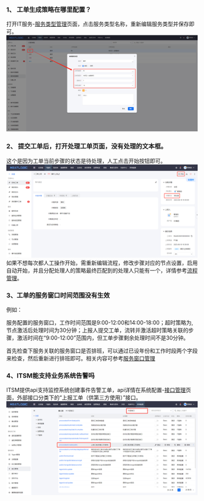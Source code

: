 ### 1、 工单生成策略在哪里配置？
打开IT服务-[服务类型管理](../2.IT服务/服务/服务类型管理.md)页面，点击服务类型名称，重新编辑服务类型并保存即可。
![](image/FAQ_1.png)

### 2、 提交工单后，打开处理工单页面，没有处理的文本框。
这个是因为工单当前步骤的状态是待处理，人工点击开始按钮即可。
![](image/FAQ_2.png)
如果不想每次都人工操作开始，需重新编辑流程，修改步骤对应的节点设置，启用自动开始，并且分配处理人的策略最终匹配到的处理人只能有一个，详情参考[流程管理](流程管理/流程管理.md)。

### 3、工单的服务窗口时间范围没有生效
例如：

服务配置的服务窗口，工作时间范围是9:00-12:00和14:00-18:00；超时策略为,节点激活后处理时间为30分钟；上报人提交工单，流转并激活超时策略关联的步骤，激活时间在“9:00-12:00”范围内，但工单步骤剩余处理时间不是30分钟。

首先检查下服务关联的服务窗口是否排班，可以通过已设年份和工作时段两个字段来检查，然后重新进行排班即可。相关内容可参考[服务窗口管理](../100.系统配置/5.基础服务/服务窗口管理.md)

### 4、ITSM能支持业务系统告警吗
ITSM提供api支持监控系统创建事件告警工单，api详情在系统配置-[接口管理](../100.系统配置/5.基础服务/接口管理.md)页面，外部接口分类下的“上报工单（供第三方使用）”接口。
![](image/FAQ_4.png)
